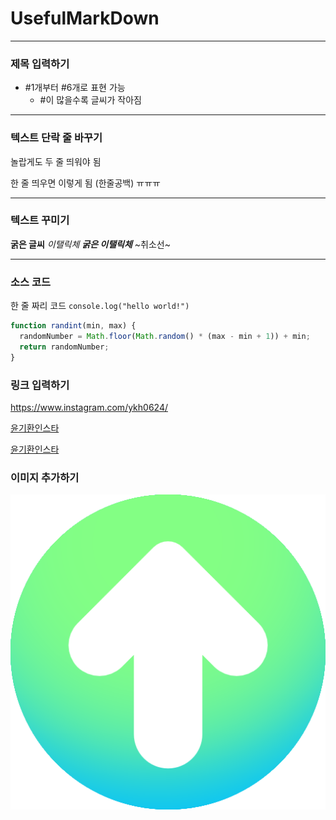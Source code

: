 # UsefulMarkDown
---
### 제목 입력하기
- #1개부터 #6개로 표현 가능
  - #이 많을수록 글씨가 작아짐
---
### 텍스트 단락 줄 바꾸기
놀랍게도 두 줄 띄워야 됨

한 줄 띄우면 이렇게 됨
(한줄공백)
ㅠㅠㅠ

---
### 텍스트 꾸미기

**굵은 글씨** *이탤릭체* ***굵은 이탤릭체*** ~취소선~

---
### 소스 코드
한 줄 짜리 코드 `console.log("hello world!")`

```Javascript
function randint(min, max) {
  randomNumber = Math.floor(Math.random() * (max - min + 1)) + min;
  return randomNumber;
}
```

### 링크 입력하기

<https://www.instagram.com/ykh0624/>

[윤기환인스타](https://www.instagram.com/ykh0624/)

[윤기환인스타](https://www.instagram.com/ykh0624/, "팔로우해주세요")

### 이미지 추가하기
![이미지](./up.png)
